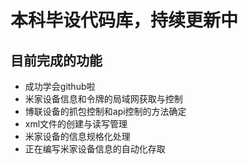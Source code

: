 # 本科毕设代码库，持续更新中  

## 目前完成的功能  

- 成功学会github啦
- 米家设备信息和令牌的局域网获取与控制
- 博联设备的抓包控制和api控制的方法确定
- xml文件的创建与读写管理
- 米家设备的信息规格化处理
- 正在编写米家设备信息的自动化存取  
